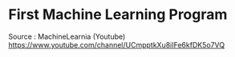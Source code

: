 # First Machine Learning Program

Source : MachineLearnia (Youtube) https://www.youtube.com/channel/UCmpptkXu8iIFe6kfDK5o7VQ
